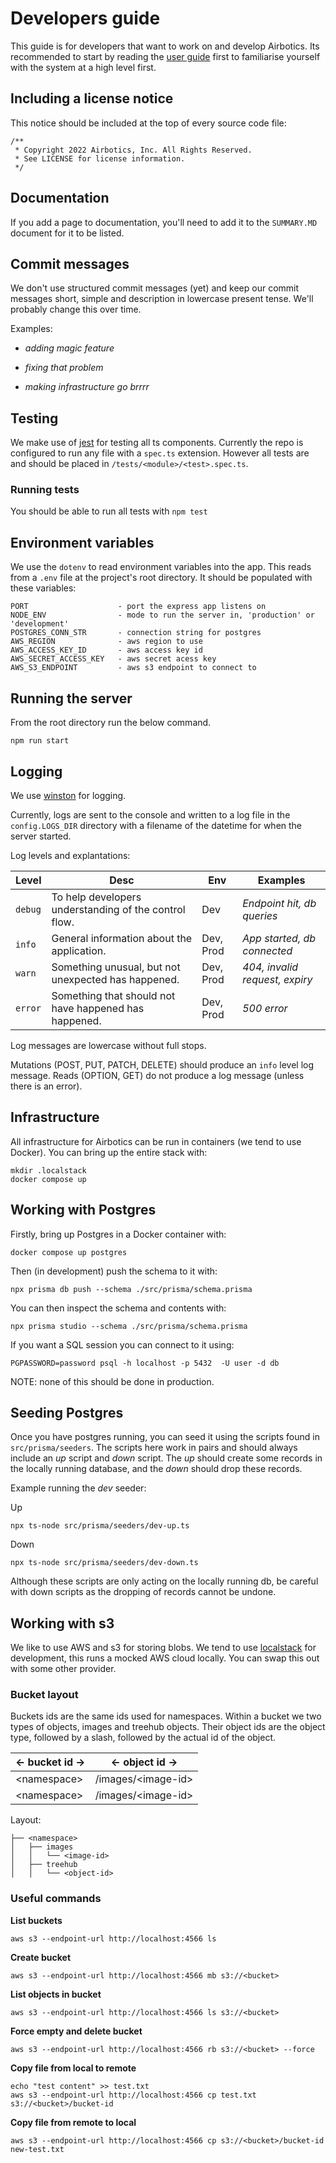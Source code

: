 # Developers guide

This guide is for developers that want to work on and develop Airbotics. Its recommended to start by reading the [user guide](user-guide.md) first to familiarise yourself with the system at a high level first.


## Including a license notice

This notice should be included at the top of every source code file:

```
/**
 * Copyright 2022 Airbotics, Inc. All Rights Reserved.
 * See LICENSE for license information.
 */
```

## Documentation

If you add a page to documentation, you'll need to add it to the `SUMMARY.MD` document for it to be listed.


## Commit messages

We don't use structured commit messages (yet) and keep our commit messages short, simple and description in lowercase present tense. We'll probably change this over time. 

Examples:

- _adding magic feature_

- _fixing that problem_

- _making infrastructure go brrrr_


## Testing

We make use of [jest](https://jestjs.io/) for testing all ts components. Currently the repo is configured to run any file with a `spec.ts` extension. However all tests are and should be placed in `/tests/<module>/<test>.spec.ts`.


### Running tests
You should be able to run all tests with `npm test` 


## Environment variables

We use the `dotenv` to read environment variables into the app. This reads from a `.env` file at the project's root directory. It should be populated with these variables:

```
PORT                    - port the express app listens on
NODE_ENV                - mode to run the server in, 'production' or 'development'
POSTGRES_CONN_STR       - connection string for postgres
AWS_REGION              - aws region to use
AWS_ACCESS_KEY_ID       - aws access key id
AWS_SECRET_ACCESS_KEY   - aws secret acess key
AWS_S3_ENDPOINT         - aws s3 endpoint to connect to
```


## Running the server

From the root directory run the below command.

```
npm run start
```


## Logging

We use [winston](https://www.npmjs.com/package/winston) for logging.

Currently, logs are sent to the console and written to a log file in the `config.LOGS_DIR` directory with a filename of the datetime for when the server started.

Log levels and explantations:

| Level   | Desc                                                   | Env       | Examples                       |
| ------- | ------------------------------------------------------ | --------- | ------------------------------ |
| `debug` | To help developers understanding of the control flow.  | Dev       | _Endpoint hit, db queries_     |
| `info`  | General information about the application.             | Dev, Prod | _App started, db connected_    |
| `warn`  | Something unusual, but not unexpected has happened.    | Dev, Prod | _404, invalid request, expiry_ |
| `error` | Something that should not have happened has happened.  | Dev, Prod | _500 error_                    |

Log messages are lowercase without full stops.

Mutations (POST, PUT, PATCH, DELETE) should produce an `info` level log message. Reads (OPTION, GET) do not produce a log message (unless there is an error).


## Infrastructure

All infrastructure for Airbotics can be run in containers (we tend to use Docker). You can bring up the entire stack with:

```
mkdir .localstack
docker compose up
```


## Working with Postgres

Firstly, bring up Postgres in a Docker container with:

```
docker compose up postgres
```

Then (in development) push the schema to it with:

```
npx prisma db push --schema ./src/prisma/schema.prisma
```

You can then inspect the schema and contents with:

```
npx prisma studio --schema ./src/prisma/schema.prisma
```

If you want a SQL session you can connect to it using:

```
PGPASSWORD=password psql -h localhost -p 5432  -U user -d db
```

NOTE: none of this should be done in production.


## Seeding Postgres

Once you have postgres running, you can seed it using the scripts found in `src/prisma/seeders`. The scripts here work in pairs and should always include an *up* script and *down* script. The *up* should create some records in the locally running database, and the *down* should drop these records.

Example running the *dev* seeder:

Up
```
npx ts-node src/prisma/seeders/dev-up.ts
```
Down
```
npx ts-node src/prisma/seeders/dev-down.ts
```
Although these scripts are only acting on the locally running db, be careful with down scripts as the dropping of records cannot be undone.


## Working with s3

We like to use AWS and s3 for storing blobs. We tend to use [localstack](https://localstack.cloud/) for development, this runs a mocked AWS cloud locally. You can swap this out with some other provider.

### Bucket layout

Buckets ids are the same ids used for namespaces. Within a bucket we two types of objects, images and treehub objects. Their object ids are the object type, followed by a slash, followed by the actual id of the object.

| <- bucket id -> | <- object id ->    |
| --------------- | ------------------ |
| \<namespace>     | /images/\<image-id> |
| \<namespace>     | /images/\<image-id> |


Layout:

```
├── <namespace>
│   ├── images
│   │   └── <image-id>
│   ├── treehub
│   │   └── <object-id>
```


### Useful commands

**List buckets**
```
aws s3 --endpoint-url http://localhost:4566 ls
```

**Create bucket**
```
aws s3 --endpoint-url http://localhost:4566 mb s3://<bucket>
```

**List objects in bucket**
```
aws s3 --endpoint-url http://localhost:4566 ls s3://<bucket>
```

**Force empty and delete bucket**
```
aws s3 --endpoint-url http://localhost:4566 rb s3://<bucket> --force
```

**Copy file from local to remote**
```
echo "test content" >> test.txt
aws s3 --endpoint-url http://localhost:4566 cp test.txt s3://<bucket>/bucket-id
```

**Copy file from remote to local**
```
aws s3 --endpoint-url http://localhost:4566 cp s3://<bucket>/bucket-id new-test.txt
```